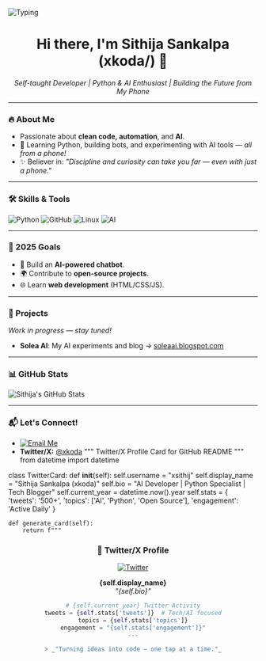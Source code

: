 ![Typing](https://readme-typing-svg.demolab.com/?lines=Hi+there!+I'm+Sithija;Self-taught+Python+Learner;Loves+AI+%7C+Bots+%7C+Clean+Code&center=true&width=500&height=30)

<h1 align="center">Hi there, I'm Sithija Sankalpa (xkoda/) 👋</h1>

<p align="center">
  <em>Self-taught Developer | Python & AI Enthusiast | Building the Future from My Phone</em>
</p>

---

### 🔥 About Me
- Passionate about **clean code, automation**, and **AI**.
- 📱 Learning Python, building bots, and experimenting with AI tools — _all from a phone!_
- ✨ Believer in: _"Discipline and curiosity can take you far — even with just a phone."_

---

### 🛠️ Skills & Tools
![Python](https://img.shields.io/badge/Python-blue?logo=python&logoColor=white)
![GitHub](https://img.shields.io/badge/GitHub-181717?logo=github)
![Linux](https://img.shields.io/badge/Linux-FCC624?logo=linux&logoColor=black)
![AI](https://img.shields.io/badge/AI-FF6F00?logo=OpenAI&logoColor=white)

---

### 🎯 2025 Goals
- 🤖 Build an **AI-powered chatbot**.
- 🌍 Contribute to **open-source projects**.
- 🌐 Learn **web development** (HTML/CSS/JS).

---

### 🚧 Projects
_Work in progress — stay tuned!_

- **Solea AI**: My AI experiments and blog → [soleaai.blogspot.com](https://soleaai.blogspot.com)

---

### 📊 GitHub Stats
![Sithija's GitHub Stats](https://github-readme-stats.vercel.app/api?username=xkoda&show_icons=true&theme=radical)

---

### 📬 Let's Connect!
- [![Email Me](https://img.shields.io/badge/-Contact-blue?style=for-the-badge&logo=gmail)](mailto:sankalpakoda@gmail.com)
- **Twitter/X:** [@xkoda](https://twitter.com/xkoda)
"""
Twitter/X Profile Card for GitHub README
"""
from datetime import datetime

class TwitterCard:
    def __init__(self):
        self.username = "xsithij"
        self.display_name = "Sithija Sankalpa (xkoda)"
        self.bio = "AI Developer | Python Specialist | Tech Blogger"
        self.current_year = datetime.now().year
        self.stats = {
            'tweets': '500+',
            'topics': ['AI', 'Python', 'Open Source'],
            'engagement': 'Active Daily'
        }
    
    def generate_card(self):
        return f"""
<div align="center">
  
### 🚀 Twitter/X Profile

<a href="https://x.com/{self.username}">
  <img src="https://img.shields.io/badge/Twitter-{self.username}-1DA1F2?style=for-the-badge&logo=twitter&logoColor=white" alt="Twitter"/>
</a>

**{self.display_name}**  
*"{self.bio}"*

```python
# {self.current_year} Twitter Activity
tweets = {self.stats['tweets']}  # Tech/AI focused
topics = {self.stats['topics']}
engagement = "{self.stats['engagement']}"
---

> _"Turning ideas into code — one tap at a time."_